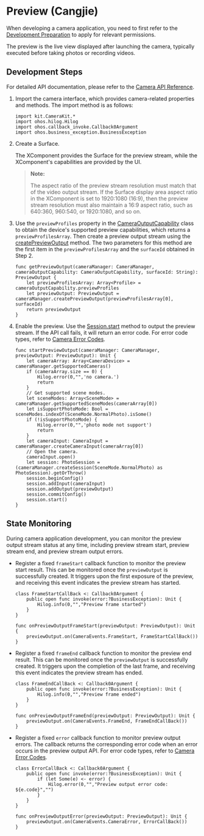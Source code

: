# Preview (Cangjie)

When developing a camera application, you need to first refer to the [Development Preparation](./cj-camera-preparation.md) to apply for relevant permissions.

The preview is the live view displayed after launching the camera, typically executed before taking photos or recording videos.

## Development Steps

For detailed API documentation, please refer to the [Camera API Reference](../../../../reference/source_en/CameraKit/cj-apis-multimedia-camera.md).

1. Import the camera interface, which provides camera-related properties and methods. The import method is as follows:

    <!-- compile -->

    ```cangjie
    import kit.CameraKit.*
    import ohos.hilog.Hilog
    import ohos.callback_invoke.Callback0Argument
    import ohos.business_exception.BusinessException
    ```

2. Create a Surface.

    The XComponent provides the Surface for the preview stream, while the XComponent's capabilities are provided by the UI.

    > **Note:**
    >
    > The aspect ratio of the preview stream resolution must match that of the video output stream. If the Surface display area aspect ratio in the XComponent is set to 1920:1080 (16:9), then the preview stream resolution must also maintain a 16:9 aspect ratio, such as 640:360, 960:540, or 1920:1080, and so on.

3. Use the `previewProfiles` property in the [CameraOutputCapability](../../../../reference/source_en/CameraKit/cj-apis-multimedia-camera.md#struct-cameraoutputcapability) class to obtain the device's supported preview capabilities, which returns a `previewProfilesArray`. Then create a preview output stream using the [createPreviewOutput](../../../../reference/source_en/CameraKit/cj-apis-multimedia-camera.md#func-createpreviewoutputprofile-string) method. The two parameters for this method are the first item in the `previewProfilesArray` and the `surfaceId` obtained in Step 2.

    <!-- compile -->

    ```cangjie
    func getPreviewOutput(cameraManager: CameraManager, cameraOutputCapability: CameraOutputCapability, surfaceId: String): PreviewOutput {
        let previewProfilesArray: Array<Profile> = cameraOutputCapability.previewProfiles
        let previewOutput: PreviewOutput = cameraManager.createPreviewOutput(previewProfilesArray[0], surfaceId)
        return previewOutput
    }
    ```

4. Enable the preview. Use the [Session.start](../../../../reference/source_en/CameraKit/cj-apis-multimedia-camera.md#func-start) method to output the preview stream. If the API call fails, it will return an error code. For error code types, refer to [Camera Error Codes](../../../../reference/source_en/errorcodes/cj-errorcode-multimedia-camera.md).

    <!-- compile -->

    ```cangjie
    func startPreviewOutput(cameraManager: CameraManager, previewOutput: PreviewOutput): Unit {
        let cameraArray: Array<CameraDevice> = cameraManager.getSupportedCameras()
        if (cameraArray.size == 0) {
            Hilog.error(0,"",'no camera.')
            return
        }
        // Get supported scene modes.
        let sceneModes: Array<SceneMode> = cameraManager.getSupportedSceneModes(cameraArray[0])
        let isSupportPhotoMode: Bool = sceneModes.indexOf(SceneMode.NormalPhoto).isSome()
        if (!isSupportPhotoMode) {
            Hilog.error(0,"",'photo mode not support')
            return
        }
        let cameraInput: CameraInput = cameraManager.createCameraInput(cameraArray[0])
        // Open the camera.
        cameraInput.open()
        let session: PhotoSession = (cameraManager.createSession(SceneMode.NormalPhoto) as PhotoSession).getOrThrow()
        session.beginConfig()
        session.addInput(cameraInput)
        session.addOutput(previewOutput)
        session.commitConfig()
        session.start()
    }
    ```

## State Monitoring

During camera application development, you can monitor the preview output stream status at any time, including preview stream start, preview stream end, and preview stream output errors.

- Register a fixed `frameStart` callback function to monitor the preview start result. This can be monitored once the `previewOutput` is successfully created. It triggers upon the first exposure of the preview, and receiving this event indicates the preview stream has started.

    <!-- compile -->

    ```cangjie
    class FrameStartCallBack <: Callback0Argument {
        public open func invoke(error:?BusinessException): Unit {
            Hilog.info(0,"","Preview frame started")
        }
    }

    func onPreviewOutputFrameStart(previewOutput: PreviewOutput): Unit {
        previewOutput.on(CameraEvents.FrameStart, FrameStartCallBack())
    }
    ```

- Register a fixed `frameEnd` callback function to monitor the preview end result. This can be monitored once the `previewOutput` is successfully created. It triggers upon the completion of the last frame, and receiving this event indicates the preview stream has ended.

    <!-- compile -->

    ```cangjie
    class FrameEndCallBack <: Callback0Argument {
        public open func invoke(error:?BusinessException): Unit {
            Hilog.info(0,"","Preview frame ended")
        }
    }

    func onPreviewOutputFrameEnd(previewOutput: PreviewOutput): Unit {
        previewOutput.on(CameraEvents.FrameEnd, FrameEndCallBack())
    }
    ```

- Register a fixed `error` callback function to monitor preview output errors. The callback returns the corresponding error code when an error occurs in the preview output API. For error code types, refer to [Camera Error Codes](../../../../reference/source_en/errorcodes/cj-errorcode-multimedia-camera.md).

    <!-- compile -->

    ```cangjie
    class ErrorCallBack <: Callback0Argument {
        public open func invoke(error:?BusinessException): Unit {
            if (let Some(e) <- error) {
                Hilog.error(0,"","Preview output error code: ${e.code}","")
            }
        }
    }

    func onPreviewOutputError(previewOutput: PreviewOutput): Unit {
        previewOutput.on(CameraEvents.CameraError, ErrorCallBack())
    }
    ```